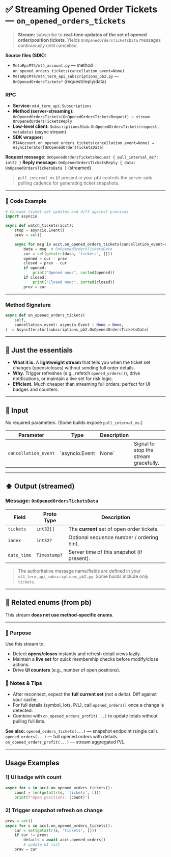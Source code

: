 # ✅ Streaming Opened Order Tickets — `on_opened_orders_tickets`

> **Stream:** subscribe to **real‑time updates of the set of opened order/position tickets**.
> Yields `OnOpenedOrdersTicketsData` messages continuously until cancelled.

**Source files (SDK):**

* `MetaRpcMT4/mt4_account.py` — method `on_opened_orders_tickets(cancellation_event=None)`
* `MetaRpcMT4/mt4_term_api_subscriptions_pb2.py` — `OnOpenedOrdersTickets*` (request/reply/data)

### RPC

* **Service:** `mt4_term_api.Subscriptions`
* **Method (server‑streaming):** `OnOpenedOrdersTickets(OnOpenedOrdersTicketsRequest) → stream OnOpenedOrdersTicketsReply`
* **Low‑level client:** `SubscriptionsStub.OnOpenedOrdersTickets(request, metadata)` (async stream)
* **SDK wrapper:** `MT4Account.on_opened_orders_tickets(cancellation_event=None) → AsyncIterator[OnOpenedOrdersTicketsData]`

**Request message:** `OnOpenedOrdersTicketsRequest { pull_interval_ms?: int32 }`
**Reply message:** `OnOpenedOrdersTicketsReply { data: OnOpenedOrdersTicketsData }` (streamed)

> `pull_interval_ms` (if present in your pb) controls the server‑side polling cadence for generating ticket snapshots.

---

### 🔗 Code Example

```python
# Consume ticket-set updates and diff against previous
import asyncio

async def watch_tickets(acct):
    stop = asyncio.Event()
    prev = set()

    async for msg in acct.on_opened_orders_tickets(cancellation_event=stop):
        data = msg  # OnOpenedOrdersTicketsData
        cur = set(getattr(data, 'tickets', []))
        opened = cur - prev
        closed = prev - cur
        if opened:
            print("Opened now:", sorted(opened))
        if closed:
            print("Closed now:", sorted(closed))
        prev = cur
```

---

### Method Signature

```python
async def on_opened_orders_tickets(
    self,
    cancellation_event: asyncio.Event | None = None,
) -> AsyncIterator[subscriptions_pb2.OnOpenedOrdersTicketsData]
```

---

## 💬 Just the essentials

* **What it is.** A **lightweight stream** that tells you when the ticket set changes (opens/closes) without sending full order details.
* **Why.** Trigger refreshes (e.g., refetch `opened_orders()`), drive notifications, or maintain a live set for risk logic.
* **Efficient.** Much cheaper than streaming full orders; perfect for UI badges and counters.

---

## 🔽 Input

No required parameters. (Some builds expose `pull_interval_ms`.)

| Parameter            | Type           | Description |                                       |
| -------------------- | -------------- | ----------- | ------------------------------------- |
| `cancellation_event` | `asyncio.Event | None`       | Signal to stop the stream gracefully. |

---

## ⬆️ Output (streamed)

### Message: `OnOpenedOrdersTicketsData`

| Field       | Proto Type   | Description                                |
| ----------- | ------------ | ------------------------------------------ |
| `tickets`   | `int32[]`    | The **current** set of open order tickets. |
| `index`     | `int32?`     | Optional sequence number / ordering hint.  |
| `date_time` | `Timestamp?` | Server time of this snapshot (if present). |

> The authoritative message name/fields are defined in your `mt4_term_api_subscriptions_pb2.py`. Some builds include only `tickets`.

---

## 🧱 Related enums (from pb)

This stream **does not use method‑specific enums**.

---

### 🎯 Purpose

Use this stream to:

* Detect **opens/closes** instantly and refresh detail views lazily.
* Maintain a **live set** for quick membership checks before modify/close actions.
* Drive **UI counters** (e.g., number of open positions).

### 🧩 Notes & Tips

* After reconnect, expect the **full current set** (not a delta). Diff against your cache.
* For full details (symbol, lots, P/L), call `opened_orders()` once a change is detected.
* Combine with `on_opened_orders_profit(...)` to update totals without pulling full lists.

**See also:**
`opened_orders_tickets(...)` — snapshot endpoint (single call).
`opened_orders(...)` — full opened orders with details.
`on_opened_orders_profit(...)` — stream aggregated P/L.

---

## Usage Examples

### 1) UI badge with count

```python
async for s in acct.on_opened_orders_tickets():
    count = len(getattr(s, 'tickets', []))
    print(f"Open positions: {count}")
```

### 2) Trigger snapshot refresh on change

```python
prev = set()
async for s in acct.on_opened_orders_tickets():
    cur = set(getattr(s, 'tickets', []))
    if cur != prev:
        details = await acct.opened_orders()
        # update UI list
    prev = cur
```
